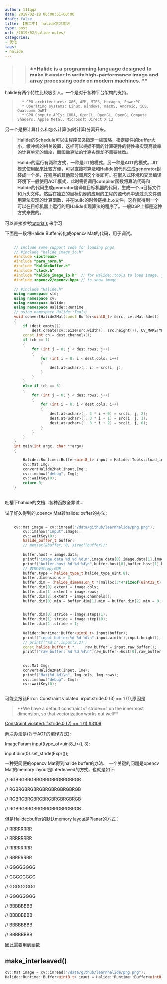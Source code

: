```yaml
---
author: 111qqz
date: 2019-02-18 06:00:51+00:00
draft: false
title: 【施工中】 halide学习笔记
type: post
url: /2019/02/halide-notes/
categories:
- 优化
tags:
- halide
---
```


<blockquote>

> 
> ### **Halide is a programming language designed to make it easier to write high-performance image and array processing code on modern machines. **
> 
> 
</blockquote>


halide有两个特性比较吸引人。一个是对于各种平台架构的支持。


<blockquote>

> 
> 
 	  * CPU architectures: X86, ARM, MIPS, Hexagon, PowerPC
 	  * Operating systems: Linux, Windows, macOS, Android, iOS, Qualcomm QuRT
 	  * GPU Compute APIs: CUDA, OpenCL, OpenGL, OpenGL Compute Shaders, Apple Metal, Microsoft Direct X 12

</blockquote>


另一个是把计算什么和怎么计算(何时计算)分离开来。
>**Halide的Schedule可以由程序员来指定一些策略，指定硬件的buffer大小，缓冲线的相关设置，这样可以根据不同的计算硬件的特性来实现高效率的计算单元的调度，而图像算法的计算实现却不需要修改。**

>**Halide的运行有两种方式，一种是JIT的模式，另一种是AOT的模式。JIT模式使用起来比较方便，可以直接将算法和Halide的代码生成generator封装成一个类，在程序的其他部分调用这个类即可。在嵌入式环境和交叉编译环境下一般使用AOT模式，此时需要调用compiler函数将算法代码和Halide的代码生成generator编译位目标机器的代码，生成一个.o目标文件和.h头文件。然后在独立的目标机器的应用的工程的源代码中通过头文件调用算法实现的计算函数，并在build的时候链接上.o文件，这样就得到一个可以在目标机器上运行的用Halide实现算法的程序了。一般DSP上都是这种方式来做的。**

>
可以直接参考[tutorials](http://halide-lang.org/tutorials/tutorial_introduction.html) 来学习



下面是一段将Halide Buffer转化成opencv Mat的代码，用于调试。
```c++
    
    // Include some support code for loading pngs.
    // #include "halide_image_io.h"
    #include <iostream>
    #include "para_norm.h"
    #include "HalideBuffer.h"
    #include "clock.h"
    #include "halide_image_io.h"  // for Halide::tools to load image. just for debug
    #include <opencv2/opencv.hpp> // to show image
    
    // #include "Halide.h"
    using namespace std;
    using namespace cv;
    using namespace Halide;
    using namespace Halide::Runtime;
    // using namespace Halide::Tools;
    void convertHalide2Mat(const Buffer<uint8_t> &src, cv::Mat &dest)
    {
        if (dest.empty())
            dest.create(cv::Size(src.width(), src.height()), CV_MAKETYPE(CV_8U, src.channels()));
        const int ch = dest.channels();
        if (ch == 1)
        {
            for (int j = 0; j < dest.rows; j++)
            {
                for (int i = 0; i < dest.cols; i++)
                {
                    dest.at<uchar>(j, i) = src(i, j);
                }
            }
        }
        else if (ch == 3)
        {
            for (int j = 0; j < dest.rows; j++)
            {
                for (int i = 0; i < dest.cols; i++)
                {
                    dest.at<uchar>(j, 3 * i + 0) = src(i, j, 2);
                    dest.at<uchar>(j, 3 * i + 1) = src(i, j, 1);
                    dest.at<uchar>(j, 3 * i + 2) = src(i, j, 0);
                }
            }
        }
    }
    int main(int argc, char **argv)
    {
    
        Halide::Runtime::Buffer<uint8_t> input = Halide::Tools::load_image("/data/github/learnhalide/png.png");
        cv::Mat Img;
        convertHalide2Mat(input,Img);
        cv::imshow("debug", Img);
        cv::waitKey(0);
        return 0;
    }
    

```


吐槽下hahide的文档...各种函数全靠试...

试了好久得到的,opencv Mat转halide::buffer的办法:

```c++
    
    cv::Mat image = cv::imread("/data/github/learnhalide/png.png");
        cv::imshow("input",image);
        cv::waitKey(0);
        halide_buffer_t buffer;
        // memset(&buffer, 0, sizeof(buffer));
    
        buffer.host = image.data;
        printf("image.data %d %d %d\n",image.data[0],image.data[1],image.data[2]);
        printf("buffer.host %d %d %d\n",buffer.host[0],buffer.host[1],buffer.host[2]);
        // 数据没有copy过来
        buffer.type = halide_type_t(halide_type_uint,8);
        buffer.dimensions = 3;
        buffer.dim = (halide_dimension_t *)malloc(3*4*sizeof(uint32_t));
        buffer.dim[0].extent = image.cols;
        buffer.dim[1].extent = image.rows;
        buffer.dim[2].extent = image.channels();
        buffer.dim[0].min = buffer.dim[1].min = buffer.dim[2].min = 0;
    
    
        buffer.dim[0].stride = image.step1(1);
        buffer.dim[1].stride = image.step1(0);
        buffer.dim[2].stride = 1;
    
        Halide::Runtime::Buffer<uint8_t> input(buffer);
        printf("input buffer:%d %d %d\n",input.width(),input.height(),input.channels());
        // printf("%d\n",input(2,2));
        const halide_buffer_t * 	raw_buffer = input.raw_buffer();
        printf("raw buffer: %d %d %d\n",raw_buffer->host[0],raw_buffer->host[1],raw_buffer->host[2]);
    
    
        cv::Mat Img;
        convertHalide2Mat(input, Img);
        printf("Mat(%d %d)\n", Img.cols, Img.rows);
        cv::imshow("debug", Img);
        cv::waitKey(0);
    
```



可能会报错Error: Constraint violated: input.stride.0 (3) == 1 (1),原因是:


<blockquote>**We have a default constraint of stride==1 on the innermost dimension, so that vectorization works out well**</blockquote>


[Constraint violated: f.stride.0 (2) == 1 (1) #3109](https://github.com/halide/Halide/issues/3109)

解决办法是(对于AOT的编译方式):





ImageParam input(type_of<uint8_t>(), 3);




input.dim(0).set_stride(Expr());







一种更简便的opencv Mat得到halide buffer的办法.　一个关键的问题是opencv Mat的memory layout是Interleaved的方式，也就是如下:






// RGBRGBRGBRGBRGBRGBRGBRGB




// RGBRGBRGBRGBRGBRGBRGBRGB




// RGBRGBRGBRGBRGBRGBRGBRGB




// RGBRGBRGBRGBRGBRGBRGBRGB
















但是Halide::buffer的默认memory layout是Planar的方式：










// RRRRRRRR




// RRRRRRRR




// RRRRRRRR




// RRRRRRRR




// GGGGGGGG




// GGGGGGGG




// GGGGGGGG




// GGGGGGGG




// BBBBBBBB




// BBBBBBBB




// BBBBBBBB




// BBBBBBBB













因此需要用到函数


## make_interleaved()



```c++
cv::Mat image = cv::imread("/data/github/learnhalide/png.png");
Halide::Runtime::Buffer<uint8_t> input = Halide::Runtime::Buffer<uint8_t>::make_interleaved(image.data,1240, 460, 3);
```





































